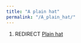 ```yaml
---
title: "A plain hat"
permalink: "/A_plain_hat/"
---
```


1.  REDIRECT [Plain hat](Plain_hat "wikilink")